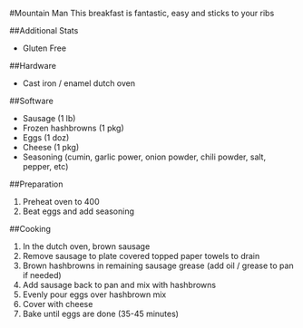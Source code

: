 #Mountain Man
This breakfast is fantastic, easy and sticks to your ribs

##Additional Stats
* Gluten Free

##Hardware
* Cast iron / enamel dutch oven

##Software
* Sausage (1 lb)
* Frozen hashbrowns (1 pkg)
* Eggs (1 doz)
* Cheese (1 pkg)
* Seasoning (cumin, garlic power, onion powder, chili powder, salt, pepper, etc)

##Preparation
1. Preheat oven to 400
2. Beat eggs and add seasoning

##Cooking
1. In the dutch oven, brown sausage
2. Remove sausage to plate covered topped paper towels to drain
3. Brown hashbrowns in remaining sausage grease (add oil / grease to pan if needed)
4. Add sausage back to pan and mix with hashbrowns
5. Evenly pour eggs over hashbrown mix
6. Cover with cheese
7. Bake until eggs are done (35-45 minutes)